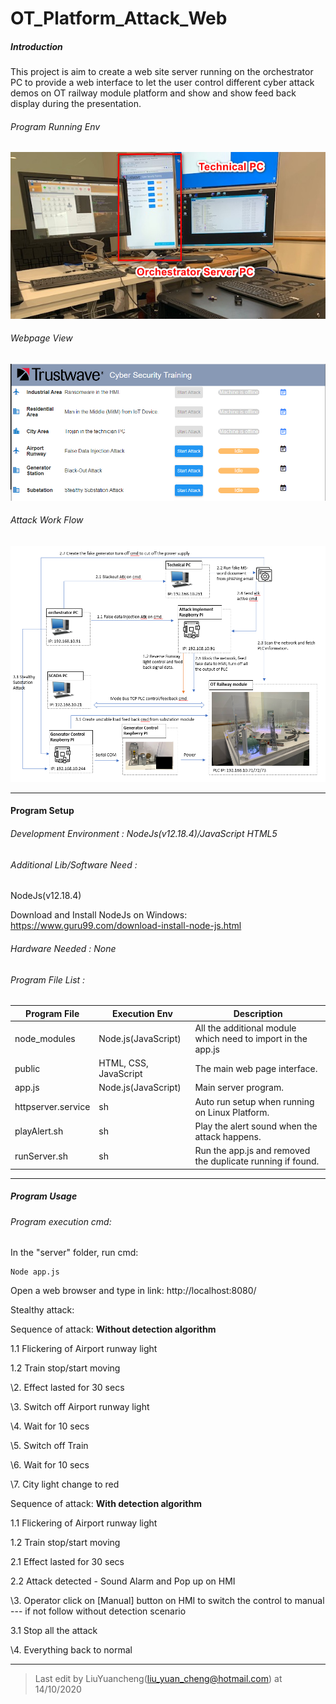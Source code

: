 # OT_Platform_Attack_Web

##### Introduction

This project is aim to create a web site server running on the orchestrator PC to provide a web interface to let the user control different cyber attack demos on OT railway module platform and show and show feed back display during the presentation. 

###### Program Running Env

![](doc/orchestratorPC.jpg)

###### Webpage View

![](doc/Web_view.png)

###### Attack Work Flow

![](doc/Attack_WorkFlow.png)



------

#### Program Setup

###### Development Environment : NodeJs(v12.18.4)/JavaScript HTML5

###### Additional Lib/Software Need :

NodeJs(v12.18.4)

Download and Install NodeJs on Windows: https://www.guru99.com/download-install-node-js.html

######  Hardware Needed : None

###### Program File List :

| Program File       | Execution Env         | Description                                                  |
| ------------------ | --------------------- | ------------------------------------------------------------ |
| node_modules       | Node.js(JavaScript)   | All the additional module which need to import in the app.js |
| public             | HTML, CSS, JavaScript | The main web page interface.                                 |
| app.js             | Node.js(JavaScript)   | Main server program.                                         |
| httpserver.service | sh                    | Auto run setup when running on Linux Platform.               |
| playAlert.sh       | sh                    | Play the alert sound when the attack happens.                |
| runServer.sh       | sh                    | Run the app.js and removed the duplicate running if found.   |



------

##### Program Usage

###### Program execution cmd: 

In the "server" folder, run cmd: 

```
Node app.js
```

Open a web browser and type in link: http://localhost:8080/



Stealthy attack: 

Sequence of attack: **Without detection algorithm**

  1.1 Flickering of Airport runway light

  1.2 Train stop/start moving

  \2.  Effect lasted for 30 secs

  \3.  Switch off Airport runway light

  \4.  Wait for 10 secs

  \5.  Switch off Train

  \6.  Wait for 10 secs

  \7.  City light change to red

Sequence of attack: **With detection algorithm**

  1.1 Flickering of Airport runway light

  1.2 Train stop/start moving

  2.1 Effect lasted for 30 secs

  2.2 Attack detected - Sound Alarm and Pop up on HMI

  \3.  Operator click on [Manual] button on HMI to switch the control to manual --- if not follow without detection scenario

  3.1 Stop all the attack

  \4.  Everything back to normal 









------

> Last edit by LiuYuancheng([liu_yuan_cheng@hotmail.com](mailto:liu_yuan_cheng@hotmail.com)) at 14/10/2020